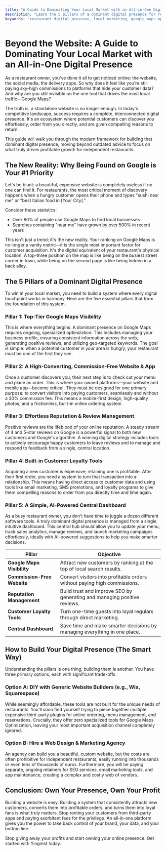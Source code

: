 ```yaml
---
title: "A Guide to Dominating Your Local Market with an All-in-One Digital Presence"
description: "Learn the 5 pillars of a dominant digital presence for restaurants, from Google Maps visibility to commission-free ordering, and how to build it the smart way."
keywords: "restaurant digital presence, local marketing, google maps optimization, online ordering system, restaurant marketing guide"
---
```


# Beyond the Website: A Guide to Dominating Your Local Market with an All-in-One Digital Presence

As a restaurant owner, you've done it all to get noticed online: the website, the social media, the delivery apps. So why does it feel like you're still paying sky-high commissions to platforms that hide your customer data? And why are you still invisible on the one tool that drives the most local traffic—Google Maps?

The truth is, a standalone website is no longer enough. In today's competitive landscape, success requires a complete, interconnected digital presence. It's an ecosystem where potential customers can discover you effortlessly, order from you directly, and are given compelling reasons to return.

This guide will walk you through the modern framework for building that dominant digital presence, moving beyond outdated advice to focus on what truly drives profitable growth for independent restaurants.

## The New Reality: Why Being Found on Google is Your #1 Priority

Let's be blunt: a beautiful, expensive website is completely useless if no one can find it. For restaurants, the most critical moment of discovery happens when a hungry customer opens their phone and types "sushi near me" or "best Italian food in [Your City]."

Consider these statistics:

- Over 80% of people use Google Maps to find local businesses
- Searches containing "near me" have grown by over 500% in recent years

This isn't just a trend; it's the new reality. Your ranking on Google Maps is no longer a vanity metric—it is the single most important factor for customer acquisition. It's the digital equivalent of your restaurant's physical location. A top-three position on the map is like being on the busiest street corner in town, while being on the second page is like being hidden in a back alley.

## The 5 Pillars of a Dominant Digital Presence

To win in your local market, you need to build a system where every digital touchpoint works in harmony. Here are the five essential pillars that form the foundation of this system.

### Pillar 1: Top-Tier Google Maps Visibility

This is where everything begins. A dominant presence on Google Maps requires ongoing, specialized optimization. This includes managing your business profile, ensuring consistent information across the web, generating positive reviews, and utilizing geo-targeted keywords. The goal is simple: when a potential customer in your area is hungry, your restaurant must be one of the first they see.

### Pillar 2: A High-Converting, Commission-Free Website & App

Once a customer discovers you, their next step is to check out your menu and place an order. This is where your owned platforms—your website and mobile app—become critical. They must be designed for one primary purpose: to convert visitors into paying customers, seamlessly and without a 30% commission fee. This means a mobile-first design, high-quality photos, and a frictionless, built-in online ordering system.

### Pillar 3: Effortless Reputation & Review Management

Positive reviews are the lifeblood of your online reputation. A steady stream of 4 and 5-star reviews on Google is a powerful signal to both new customers and Google's algorithm. A winning digital strategy includes tools to actively encourage happy customers to leave reviews and to manage and respond to feedback from a single, central location.

### Pillar 4: Built-in Customer Loyalty Tools

Acquiring a new customer is expensive; retaining one is profitable. After their first order, you need a system to turn that transaction into a relationship. This means having direct access to customer data and using tools like email marketing, SMS promotions, and loyalty programs to give them compelling reasons to order from you directly time and time again.

### Pillar 5: A Simple, AI-Powered Central Dashboard

As a busy restaurant owner, you don't have time to juggle a dozen different software tools. A truly dominant digital presence is managed from a single, intuitive dashboard. This central hub should allow you to update your menu, track sales analytics, manage reviews, and launch marketing campaigns effortlessly, ideally with AI-powered suggestions to help you make smarter decisions.

| Pillar                        | Objective                                                                 |
| ----------------------------- | ------------------------------------------------------------------------- |
| **Google Maps Visibility**    | Attract new customers by ranking at the top of local search results.      |
| **Commission-Free Website**   | Convert visitors into profitable orders without paying high commissions.  |
| **Reputation Management**     | Build trust and improve SEO by generating and managing positive reviews. |
| **Customer Loyalty Tools**    | Turn one-time guests into loyal regulars through direct marketing.        |
| **Central Dashboard**         | Save time and make smarter decisions by managing everything in one place. |

## How to Build Your Digital Presence (The Smart Way)

Understanding the pillars is one thing; building them is another. You have three primary options, each with significant trade-offs.

### Option A: DIY with Generic Website Builders (e.g., Wix, Squarespace)

While seemingly affordable, these tools are not built for the unique needs of restaurants. You'll soon find yourself trying to piece together multiple expensive third-party plugins for online ordering, menu management, and reservations. Crucially, they offer zero specialized tools for Google Maps Optimization, leaving your most important acquisition channel completely ignored.

### Option B: Hire a Web Design & Marketing Agency

An agency can build you a beautiful, custom website, but the costs are often prohibitive for independent restaurants, easily running into thousands or even tens of thousands of euros. Furthermore, you will be paying separate, ongoing retainers for SEO services, email marketing tools, and app maintenance, creating a complex and costly web of vendors.

## Conclusion: Own Your Presence, Own Your Profit

Building a website is easy. Building a system that consistently attracts new customers, converts them into profitable orders, and turns them into loyal fans is what truly matters. Stop renting your customers from third-party apps and paying exorbitant fees for the privilege. An all-in-one platform gives you the power to take back control of your brand, your data, and your bottom line.

Stop giving away your profits and start owning your online presence. Get started with Yingrest today.
